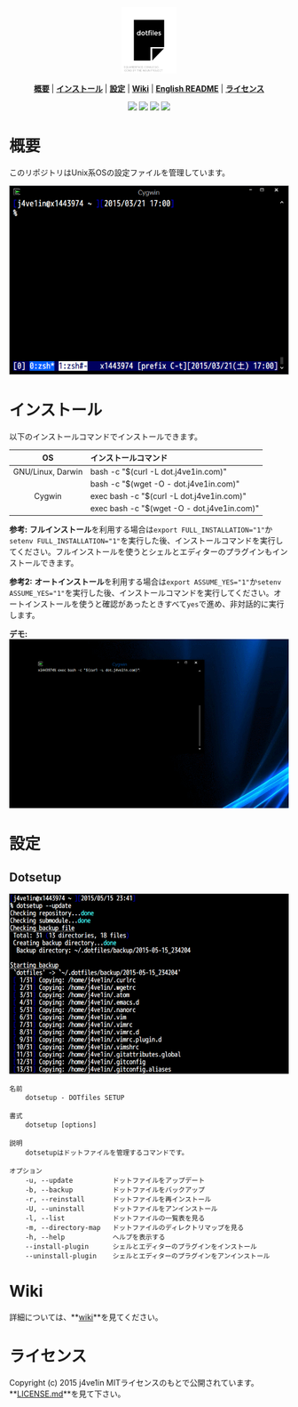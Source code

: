 <p align="center">
<img width=20% src="https://raw.githubusercontent.com/j4ve1in/dotfiles/master/img/dotfiles.png">
</p>

<p align="center">
<b><a href="#概要">概要</a></b>
|
<b><a href="#インストール">インストール</a></b>
|
<b><a href="#設定">設定</a></b>
|
<b><a href="#wiki">Wiki</a></b>
|
<b><a href="https://github.com/j4ve1in/dotfiles/blob/master/README.md">English README</a></b>
|
<b><a href="#ライセンス">ライセンス</a></b>
</p>

<p align="center">
<a href="https://waffle.io/j4ve1in/dotfiles"><img src="https://img.shields.io/badge/task-Waffle.io-blue.svg?style=flat-square"></a>
<a href="https://gitter.im/j4ve1in/dotfiles?utm_source=badge&utm_medium=badge&utm_campaign=pr-badge&utm_content=badge"><img src="https://img.shields.io/badge/chat-Gitter-lightgrey.svg?style=flat-square"></a>
<a href="https://github.com/j4ve1in/dotfiles/blob/master/LICENSE.md"><img src="https://img.shields.io/github/license/mashape/apistatus.svg?style=flat-square"></a>
<a href="https://github.com/j4ve1in/dotfiles/wiki#my-environment"><img src="https://img.shields.io/badge/platform-GNU%2FLinux%20|%20Darwin%20|%20Cygwin-lightgrey.svg?style=flat-square"></a>
</p>

# 概要
このリポジトリはUnix系OSの設定ファイルを管理しています。

![Screenshot](/img/screenshot.png "Screenshot")

# インストール
以下のインストールコマンドでインストールできます。

| OS                | インストールコマンド                        |
|:-----------------:|:--------------------------------------------|
| GNU/Linux, Darwin | bash -c "$(curl -L dot.j4ve1in.com)"        |
|                   | bash -c "$(wget -O - dot.j4ve1in.com)"      |
| Cygwin            | exec bash -c "$(curl -L dot.j4ve1in.com)"   |
|                   | exec bash -c "$(wget -O - dot.j4ve1in.com)" |

**参考:** **フルインストール**を利用する場合は`export FULL_INSTALLATION="1"`か`setenv FULL_INSTALLATION="1"`を実行した後、インストールコマンドを実行してください。フルインストールを使うとシェルとエディターのプラグインもインストールできます。

**参考2:** **オートインストール**を利用する場合は`export ASSUME_YES="1"`か`setenv ASSUME_YES="1"`を実行した後、インストールコマンドを実行してください。オートインストールを使うと確認があったときすべて`yes`で進め、非対話的に実行します。

**デモ:**
![Demo](/img/demo.gif "Demo")

# 設定
## Dotsetup
![dotsetup](/img/dotsetup.png "dotsetup")

    名前
        dotsetup - DOTfiles SETUP

    書式
        dotsetup [options]

    説明
        dotsetupはドットファイルを管理するコマンドです。

    オプション
        -u, --update          ドットファイルをアップデート
        -b, --backup          ドットファイルをバックアップ
        -r, --reinstall       ドットファイルを再インストール
        -U, --uninstall       ドットファイルをアンインストール
        -l, --list            ドットファイルの一覧表を見る
        -m, --directory-map   ドットファイルのディレクトリマップを見る
        -h, --help            ヘルプを表示する
        --install-plugin      シェルとエディターのプラグインをインストール
        --uninstall-plugin    シェルとエディターのプラグインをアンインストール

# Wiki
詳細については、**[wiki](https://github.com/j4ve1in/dotfiles/wiki "Wiki")**を見てください。

# ライセンス
Copyright (c) 2015 j4ve1in
MITライセンスのもとで公開されています。**[LICENSE.md](https://github.com/j4ve1in/dotfiles/blob/master/LICENSE.md "LICENSE.md")**を見て下さい。
